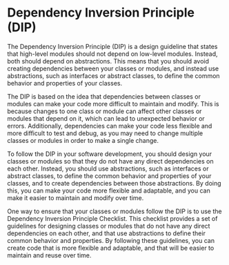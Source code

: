 # Dependency Inversion Principle (DIP)

The Dependency Inversion Principle (DIP) is a design guideline that states that high-level modules should not depend on low-level modules. Instead, both should depend on abstractions. This means that you should avoid creating dependencies between your classes or modules, and instead use abstractions, such as interfaces or abstract classes, to define the common behavior and properties of your classes.

The DIP is based on the idea that dependencies between classes or modules can make your code more difficult to maintain and modify. This is because changes to one class or module can affect other classes or modules that depend on it, which can lead to unexpected behavior or errors. Additionally, dependencies can make your code less flexible and more difficult to test and debug, as you may need to change multiple classes or modules in order to make a single change.

To follow the DIP in your software development, you should design your classes or modules so that they do not have any direct dependencies on each other. Instead, you should use abstractions, such as interfaces or abstract classes, to define the common behavior and properties of your classes, and to create dependencies between those abstractions. By doing this, you can make your code more flexible and adaptable, and you can make it easier to maintain and modify over time.

One way to ensure that your classes or modules follow the DIP is to use the Dependency Inversion Principle Checklist. This checklist provides a set of guidelines for designing classes or modules that do not have any direct dependencies on each other, and that use abstractions to define their common behavior and properties. By following these guidelines, you can create code that is more flexible and adaptable, and that will be easier to maintain and reuse over time.
